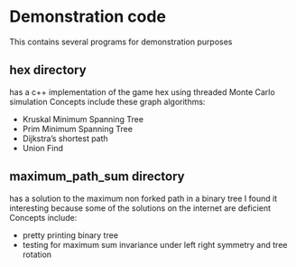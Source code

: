 # Demonstration code
This contains several programs for demonstration purposes

## hex directory
has a c++ implementation of the game hex
using threaded Monte Carlo simulation
Concepts include these graph algorithms:
* Kruskal Minimum Spanning Tree
* Prim Minimum Spanning Tree
* Dijkstra’s shortest path
* Union Find

## maximum_path_sum directory
has a solution to the maximum non forked path in a binary tree
I found it interesting because some of the solutions on the internet are deficient
Concepts include:
* pretty printing binary tree
* testing for maximum sum invariance under left right symmetry and tree rotation
